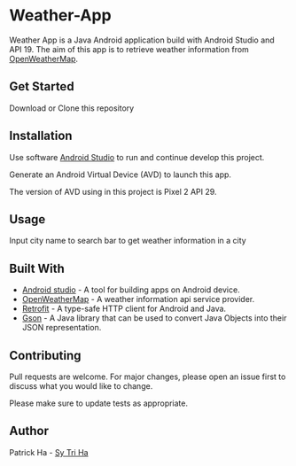 # Weather-App

Weather App is a Java Android application build with Android Studio and API 19.
The aim of this app is to retrieve weather information from [OpenWeatherMap](https://openweathermap.org/current).

## Get Started
Download or Clone this repository

## Installation

Use software [Android Studio](https://developer.android.com/studio/) to run and continue develop this project.

Generate an Android Virtual Device (AVD) to launch this app.

The version of AVD using in this project is Pixel 2 API 29.

## Usage

Input city name to search bar to get weather information in a city

## Built With
* [Android studio](https://developer.android.com/studio/) - A tool for building apps on Android device.
* [OpenWeatherMap](https://openweathermap.org/current/) - A weather information api service provider.
* [Retrofit](https://github.com/square/retrofit/) - A type-safe HTTP client for Android and Java.
* [Gson](https://github.com/google/gson/) - A Java library that can be used to convert Java Objects into their JSON representation.

## Contributing
Pull requests are welcome. For major changes, please open an issue first to discuss what you would like to change.

Please make sure to update tests as appropriate.

## Author
Patrick Ha - [Sy Tri Ha](https://github.com/ZadeTheExplorer)
